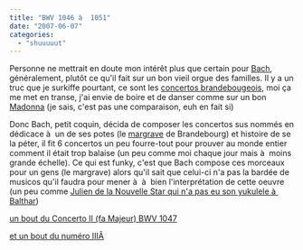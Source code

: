 ```yaml
---
title: "BWV 1046 à  1051"
date: "2007-06-07"
categories: 
  - "shuuuuut"
---
```


Personne ne mettrait en doute mon intérêt plus que certain pour [Bach](http://fr.wikipedia.org/wiki/Johann_Sebastian_Bach), généralement, plutôt ce qu'il fait sur un bon vieil orgue des familles. Il y a un truc que je surkiffe pourtant, ce sont les [concertos brandebougeois](http://fr.wikipedia.org/wiki/Concertos_brandebourgeois), moi ça me met en transe, j'ai envie de boire et de danser comme sur un bon [Madonna](http://www.youtube.com/watch?v=xRIYvfhXrdA) (je sais, c'est pas une comparaison, euh en fait si)

Donc Bach, petit coquin, décida de composer les concertos sus nommés en dédicace à  un de ses potes (le [margrave](http://fr.wikipedia.org/wiki/Margrave) de Brandebourg) et histoire de se la péter, il fit 6 concertos un peu fourre-tout pour prouver au monde entier comment il était trop balaise (un peu comme moi chaque jour mais à  moins grande échelle). Ce qui est funky, c'est que Bach compose ces morceaux pour un gens (le margrave) alors qu'il sait que celui-ci n'a pas la bardée de musicos qu'il faudra pour mener à  à  bien l'interprétation de cette oeuvre (un peu comme [Julien de la Nouvelle Star qui n'a pas eu son yukulele à  Balthar](http://www.dailymotion.com/video/x1c8t3_yukulele))

[un bout du Concerto II (fa Majeur) BWV 1047](http://www.youtube.com/watch?v=EC1E4_imS0A)

[et un bout du numéro IIIÂ](http://www.youtube.com/watch?v=hZ9qWpa2rIg)
